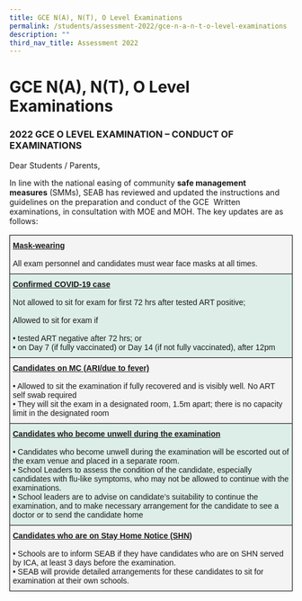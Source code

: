 ```yaml
---
title: GCE N(A), N(T), O Level Examinations
permalink: /students/assessment-2022/gce-n-a-n-t-o-level-examinations
description: ""
third_nav_title: Assessment 2022
---
```

# **GCE N(A), N(T), O Level Examinations**

### 2022 GCE O LEVEL EXAMINATION – CONDUCT OF EXAMINATIONS

Dear Students / Parents,  
  
In line with the national easing of community **safe management measures** (SMMs), SEAB has reviewed and updated the instructions and guidelines on the preparation and conduct of the GCE  Written examinations, in consultation with MOE and MOH. The key updates are as follows:

<table style="border-collapse:collapse;border-spacing:0" class="tg"><thead><tr><th style="background-color:#F4F4F4;border-color:black;border-style:solid;border-width:1px;font-family:Arial, sans-serif;font-size:14px;font-weight:normal;overflow:hidden;padding:10px 5px;text-align:left;vertical-align:top;word-break:normal"><span style="font-weight:bold;text-decoration:underline">Mask-wearing</span><br><br>All exam personnel and candidates must wear face masks at all times.</th></tr></thead><tbody><tr><td style="background-color:#DDEEE9;border-color:black;border-style:solid;border-width:1px;font-family:Arial, sans-serif;font-size:14px;overflow:hidden;padding:10px 5px;text-align:left;vertical-align:top;word-break:normal"><span style="font-weight:bold;text-decoration:underline">Confirmed COVID-19 case</span><br><br>Not allowed to sit for exam for first 72 hrs after tested ART positive;<br><br>Allowed to sit for exam if <br><br>• tested ART negative after 72 hrs; or<br>• on Day 7 (if fully vaccinated) or Day 14 (if not fully vaccinated), after 12pm<br></td></tr><tr><td style="background-color:#F4F4F4;border-color:black;border-style:solid;border-width:1px;font-family:Arial, sans-serif;font-size:14px;overflow:hidden;padding:10px 5px;text-align:left;vertical-align:top;word-break:normal"><span style="font-weight:bold;text-decoration:underline">Candidates on MC (ARI/due to fever)</span><br><br>• Allowed to sit the examination if fully recovered and is visibly well. No ART self swab required<br>• They will sit the exam in a designated room, 1.5m apart; there is no capacity limit in the designated room<br></td></tr><tr><td style="background-color:#DDEEE9;border-color:black;border-style:solid;border-width:1px;font-family:Arial, sans-serif;font-size:14px;overflow:hidden;padding:10px 5px;text-align:left;vertical-align:top;word-break:normal"><span style="font-weight:bold;text-decoration:underline">Candidates who become unwell during the examination</span><br><br>• Candidates who become unwell during the examination will be escorted out of the exam venue and placed in a separate room.<br>• School Leaders to assess the condition of the candidate, especially candidates with flu-like symptoms, who may not be allowed to continue with the examinations.<br>• School leaders are to advise on candidate’s suitability to continue the examination, and to make necessary arrangement for the candidate to see a doctor or to send the candidate home<br></td></tr><tr><td style="background-color:#F4F4F4;border-color:black;border-style:solid;border-width:1px;font-family:Arial, sans-serif;font-size:14px;overflow:hidden;padding:10px 5px;text-align:left;vertical-align:top;word-break:normal"><span style="font-weight:bold;text-decoration:underline">Candidates who are on Stay Home Notice (SHN)</span><br><br>• Schools are to inform SEAB if they have candidates who are on SHN served by ICA, at least 3 days before the examination.<br>• SEAB will provide detailed arrangements for these candidates to sit for examination at their own schools.</td></tr></tbody></table>